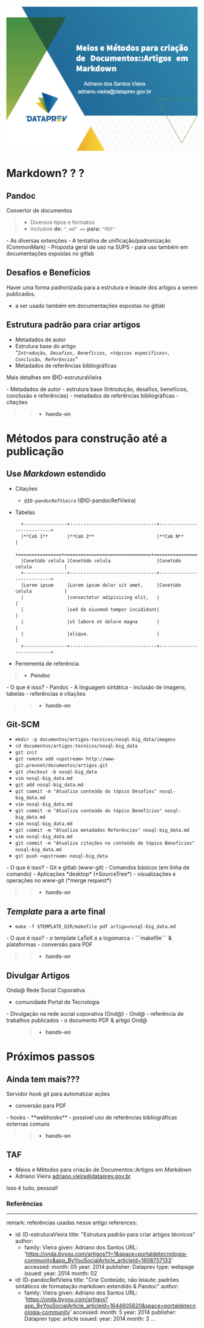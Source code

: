 ![](images/st-0x16-markdown-abertura.png)

# Markdown? ? ? 

## Pandoc 

Convertor de documentos

> - Diversos tipos e formatos
> - inclusive **de:** ```".md" =>``` **para:** ```"PDF"```

<div class="notes">
- As diversas extenções
- A tentativa de unificação/padronização (CommonMark)
- Proposta geral de uso na SUPS
  - para uso também em documentações expostas no gitlab
</div>


## Desafios e Benefícios

<div class="notes">
Haver uma forma padronizada para a estrutura e leiaute dos artigos a serem publicados.

- a ser usado também em documentações expostas no gitlab
</div>

## Estrutura padrão para criar artigos

- Metadados de autor
- Estrutura base do artigo  
		*"```Introdução, Desafios, Benefícios, <tópicos específicos>, Conclusão, Referências```"*
- Metadados de referências bibliográficas

Mais detalhes em @ID-estruturaVieira

<div class="notes">
- Metadados de autor
- estrutura base (Introdução, desafios, benefícios, conclusão e referências)
- metadados de referências bibliográficas
- citações
</div>

>> - **hands-on**

# Métodos para construção até a publicação

## Use *Markdown* estendido

- Citações
	- ```@ID-pandocRefVieira``` (@ID-pandocRefVieira)
- Tabelas

		+----------------+--------------------------------+---------------------------+
		|**Cab 1**       |**Cab 2**                       |**Cab N**                  |
		+================+================================+===========================+
		|Conetúdo celula |Conetúdo celula                 |Conetúdo celula            |
		+----------------+--------------------------------+---------------------------+
		|Lorem ipsum     |Lorem ipsum dolor sit amet,     |Conetúdo celula            |
		|                |consectetur adipisicing elit,   |                           |
		|                |sed do eiusmod tempor incididunt|                           |
		|                |ut labore et dolore magna       |                           |
		|                |aliqua.                         |                           |
		+----------------+--------------------------------+---------------------------+

- Ferrementa de referência

> - ***Pandoc***

<div class="notes">
- O que é isso?
- Pandoc
- A linguagem sintática
- inclusão de imagens, tabelas
- referências e citações
</div>

>> - **hands-on**

## Git-SCM

- ```mkdir -p documentos/artigos-tecnicos/nosql-big_data/imagens```
- ```cd documentos/artigos-tecnicos/nosql-big_data```
- ```git init```
- ```git remote add <upstream> http://www-git.prevnet/documentos/artigos.git```
- ```git checkout -b nosql-big_data```
- ```vim nosql-big_data.md```
- ```git add nosql-big_data.md```
- ```git commit -m "Atualiza conteúdo do tópico Desafios" nosql-big_data.md```
- ```vim nosql-big_data.md```
- ```git commit -m "Atualiza conteúdo do tópico Benefícios" nosql-big_data.md```
- ```vim nosql-big_data.md```
- ```git commit -m "Atualiza metadados Referências" nosql-big_data.md```
- ```vim nosql-big_data.md```
- ```git commit -m "Atualiza citações no conteúdo do tópico Benefícios" nosql-big_data.md```
- ```git push <upstream> nosql-big_data```

<div class="notes">
- O que é isso?
- Git e  gitlab (www-git)
- Comandos básicos (em linha de comando)
- Aplicações *desktop* (*SourceTree*)
- visualizações e operações no www-git (*merge request*)
</div>

>> - **hands-on**

## *Template* para a arte final

- ```make -f $TEMPLATE_DIR/makefile pdf artigo=nosql-big_data.md```

<div class="notes">
- O que é isso?
- o template LaTeX e a logomarca
- ```makefile``` & plataformas
- conversão para PDF
</div>

>> - **hands-on**

## Divulgar Artigos

Onda@ Rede Social Coporativa

- comunidade Portal de Tecnologia

<div class="notes">
- Divulgação na rede social coporativa (Ond@)
- Ond@ - referência de trabalhos publicados
- o documento PDF & artigo Ond@
</div>

>> - **hands-on**

# Próximos passos

## Ainda tem mais???

Servidor *hook* git para automatizar ações

- conversão para PDF

<div class="notes">
- hooks
- **webhooks**
- possível uso de referências bibliográficas externas comuns
</div>

>> - **hands-on**

## TAF

- Meios e Métodos para criação de Documentos::Artigos em *Markdown*
- Adriano Vieira <adriano.vieira@dataprev.gov.br>

<div class="notes">
Isso é tudo, pessoal!
</div>

### Referências

---
remark: referências usadas nesse artigo
references:
- id: ID-estruturaVieira
  title: "Estrutura padrão para criar artigos técnicos"
  author:
  - family: Vieira
    given: Adriano dos Santos
  URL: 'https://onda.byyou.com/artigos?1=1&space=portaldetecnologia-community&app_ByYouSocialArticle_articleId=1608757133'
  accessed:
    month: 05
    year: 2014
  publisher: Dataprev
  type: webpage
  issued:
    year: 2014
    month: 02
- id: ID-pandocRefVieira
  title: "Crie Conteúdo, não leiaute; padrões sintáticos de formatação markdown estendido & Pandoc"
  author:
  - family: Vieira
    given: Adriano dos Santos
  URL: 'https://onda.byyou.com/artigos?app_ByYouSocialArticle_articleId=1644605620&space=portaldetecnologia-community'
  accessed:
    month: 5
    year: 2014
  publisher: Dataprev
  type: article
  issued:
    year: 2014
    month: 3
...
